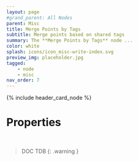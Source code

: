 ```yaml
---
layout: page
#grand_parent: All Nodes
parent: Misc
title: Merge Points by Tags
subtitle: Merge points based on shared tags
summary: The **Merge Points by Tags** node ...
color: white
splash: icons/icon_misc-write-index.svg
preview_img: placeholder.jpg
tagged: 
    - node
    - misc
nav_order: 7
---
```


{% include header_card_node %}

# Properties
<br>

> DOC TDB
{: .warning }